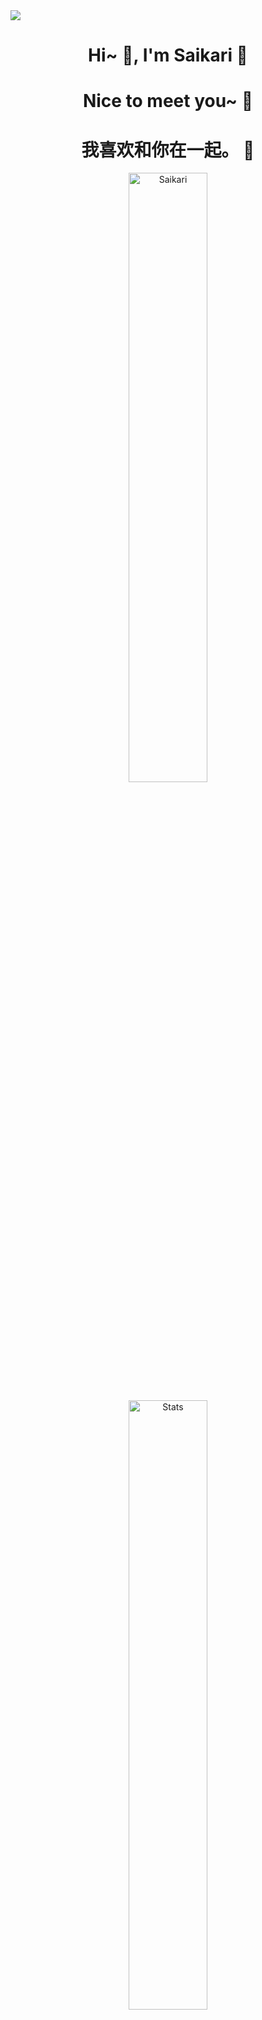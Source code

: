 <img align="center" src="https://capsule-render.vercel.app/api?type=Waving&amp;color=timeGradient&amp;height=200&amp;animation=fadeIn&amp;section=header&amp;text=%E8%B0%A2%E8%B0%A2%E6%82%A8%20%E7%90%B3%20🇨🇳&amp;fontSize=24" style="max-width: 100%;">
<h1 align="center">Hi~ 👋, I'm Saikari 📕 </h1>
<h1 align="center">Nice to meet you~ 📝</h1>
<h1 align="center"> 我喜欢和你在一起。 💞</h1>
<p align="center"> <img src="https://komarev.com/ghpvc/?username=Saikari&label=Profile%20views&color=F643D2&style=flat" alt="Saikari"  width=50%/> </p>

<p align="center"> <img alt="Stats" src="https://github-readme-stats.vercel.app/api?username=Saikari&count_private=true&show_icons=true&show_icons=true&theme=dracula" width=50% /> </p>
<p align="center"> <img alt="Stats2" src="https://github-readme-streak-stats.herokuapp.com/?user=Saikari&theme=dracula"  width=50%/> </p>
<p align="center"> <img alt="Languages" src="https://github-readme-stats.vercel.app/api/top-langs/?username=Saikari&layout=compact&langs_count=10&show_icons=true&theme=dracula" width=50% /> </p>



<p dir="auto" align="center">
    <img width=50% height=50%  src="https://i.imgur.com/4O1DFeO.png">
</p>
<p align="center">✍️ Random Dev Quote</p>
<p>
<img src="https://img.shields.io/badge/-%CA%9C%E1%B4%80%CD%9F%E1%B4%98%CD%9F%E1%B4%98%CD%9F%CA%8F%20%E1%B4%87%E1%B4%A0%E1%B4%87%CA%80%CA%8F%E1%B4%85%E1%B4%80%CA%8F%CC%86%CC%88-red">
</p>
<p dir="auto" align="center">
    <kbd align-items="center">
    <img src="https://lanyard.cnrad.dev/api/994156394129403937?idleMessage=Possibly%20watching%20Shiro%20doing%20random%20things..." alt="Discord Status" data-canonical-src="" style="max-width: 100%;">
    <img src="https://lanyard.cnrad.dev/api/138037751369957376?idleMessage=Possibly%20teasing%20Saikari%20for%20no%20reason~" alt="Discord Status" data-canonical-src="" style="max-width: 100%;">
     </kbd>
</p>
